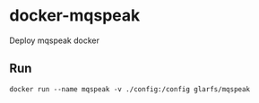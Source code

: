 # docker-mqspeak
Deploy mqspeak docker

## Run
```
docker run --name mqspeak -v ./config:/config glarfs/mqspeak

```
